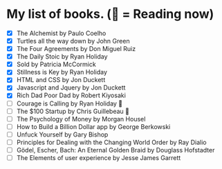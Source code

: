 # My list of books. (📖 = Reading now)

- [x] The Alchemist by Paulo Coelho
- [x] Turtles all the way down by John Green
- [x] The Four Agreements by Don Miguel Ruiz 
- [x] The Daily Stoic by Ryan Holiday
- [x] Sold by Patricia McCormick
- [x] Stillness is Key by Ryan Holiday
- [x] HTML and CSS by Jon Duckett
- [x] Javascript and Jquery by Jon Duckett
- [x] Rich Dad Poor Dad by Robert Kiyosaki
- [ ] Courage is Calling by Ryan Holiday 📖
- [ ] The $100 Startup by Chris Guillebeau 📖
- [ ] The Psychology of Money by Morgan Housel 
- [ ] How to Build a Billion Dollar app by George Berkowski
- [ ] Unfuck Yourself by Gary Bishop
- [ ] Principles for Dealing with the Changing World Order by Ray Dialio  
- [ ] Gödel, Escher, Bach: An Eternal Golden Braid by Douglass Hofstadter 
- [ ] The Elements of user experience by Jesse James Garrett